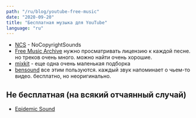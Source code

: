 ```yaml
---
path: "/ru/blog/youtube-free-music"
date: "2020-09-20"
title: "Бесплатная музыка для YouTube"
language: "ru"
---
```


- [NCS](https://ncs.io/music-search?q=&genre=&mood=&version=instrumental) - NoCopyrightSounds
- [Free Music Archive](https://freemusicarchive.org/search?adv=1&music-filter-CC-attribution-only=1&music-filter-CC-attribution-sharealike=1&music-filter-public-domain=1&music-filter-remix-allowed=1) нужно просматривать лицензию к каждой песне. но треков очень много. можно найти очень хорошие.
- [mixkit](https://mixkit.co/free-stock-music/) - еще одна очень маленькая подборка
- [bensound](https://www.bensound.com) все этим пользуются. каждый звук напоминает о чьем-то видео. бесплатно, но неоригинально.


## Не бесплатная (на всякий отчаянный случай)

- [Epidemic Sound](https://www.epidemicsound.com/personal-subscription/)
